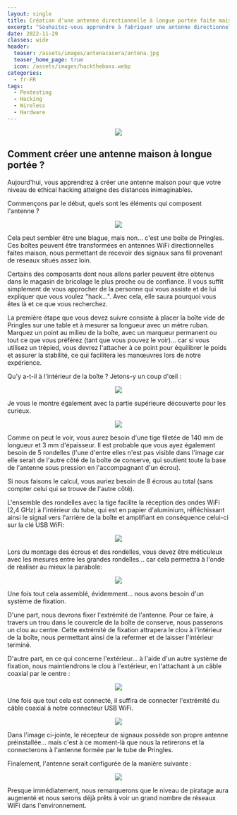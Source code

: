 ```yaml
---
layout: single
title: Création d'une antenne directionnelle à longue portée faite maison
excerpt: "Souhaitez-vous apprendre à fabriquer une antenne directionnelle à longue portée? Asseyez-vous, je vais vous l'expliquer.."
date: 2022-11-29
classes: wide
header:
  teaser: /assets/images/antenacasera/antena.jpg
  teaser_home_page: true
  icon: /assets/images/hacktheboxx.webp
categories:
  - fr-FR
tags:
  - Pentesting
  - Hacking
  - Wireless
  - Hardware
---
```


<p align="center">
<img src="/assets/images/antenacasera/portada-antena.jpg">
</p>

## Comment créer une antenne maison à longue portée ?

Aujourd'hui, vous apprendrez à créer une antenne maison pour que votre niveau de ethical hacking atteigne des distances inimaginables.

Commençons par le début, quels sont les éléments qui composent l'antenne ?

<p align="center">
<img src="/assets/images/antenacasera/antena.jpg">
</p>

Cela peut sembler être une blague, mais non... c'est une boîte de Pringles. Ces boîtes peuvent être transformées en antennes WiFi directionnelles faites maison, nous permettant de recevoir des signaux sans fil provenant de réseaux situés assez loin.

Certains des composants dont nous allons parler peuvent être obtenus dans le magasin de bricolage le plus proche ou de confiance. Il vous suffit simplement de vous approcher de la personne qui vous assiste et de lui expliquer que vous voulez "hack...". Avec cela, elle saura pourquoi vous êtes là et ce que vous recherchez.

La première étape que vous devez suivre consiste à placer la boîte vide de Pringles sur une table et à mesurer sa longueur avec un mètre ruban. Marquez un point au milieu de la boîte, avec un marqueur permanent ou tout ce que vous préférez (tant que vous pouvez le voir)... car si vous utilisez un trépied, vous devrez l'attacher à ce point pour équilibrer le poids et assurer la stabilité, ce qui facilitera les manœuvres lors de notre expérience.

Qu'y a-t-il à l'intérieur de la boîte ? Jetons-y un coup d'œil :

<p align="center">
<img src="/assets/images/antenacasera/interior-lata1.jpg">
</p>

Je vous le montre également avec la partie supérieure découverte pour les curieux.

<p align="center">
<img src="/assets/images/antenacasera/interior-lata2.jpg">
</p>

Comme on peut le voir, vous aurez besoin d'une tige filetée de 140 mm de longueur et 3 mm d'épaisseur. Il est probable que vous ayez également besoin de 5 rondelles (l'une d'entre elles n'est pas visible dans l'image car elle serait de l'autre côté de la boîte de conserve, qui soutient toute la base de l'antenne sous pression en l'accompagnant d'un écrou).

Si nous faisons le calcul, vous auriez besoin de 8 écrous au total (sans compter celui qui se trouve de l'autre côté).

L'ensemble des rondelles avec la tige facilite la réception des ondes WiFi (2,4 GHz) à l'intérieur du tube, qui est en papier d'aluminium, réfléchissant ainsi le signal vers l'arrière de la boîte et amplifiant en conséquence celui-ci sur la clé USB WiFi:

<p align="center">
<img src="/assets/images/antenacasera/medidasexactas.jpg">
</p>

Lors du montage des écrous et des rondelles, vous devez être méticuleux avec les mesures entre les grandes rondelles... car cela permettra à l'onde de réaliser au mieux la parabole:

<p align="center">
<img src="/assets/images/antenacasera/medidas.jpg">
</p>

Une fois tout cela assemblé, évidemment... nous avons besoin d'un système de fixation.

D'une part, nous devrons fixer l'extrémité de l'antenne. Pour ce faire, à travers un trou dans le couvercle de la boîte de conserve, nous passerons un clou au centre. Cette extrémité de fixation attrapera le clou à l'intérieur de la boîte, nous permettant ainsi de la refermer et de laisser l'intérieur terminé.

D'autre part, en ce qui concerne l'extérieur... à l'aide d'un autre système de fixation, nous maintiendrons le clou à l'extérieur, en l'attachant à un câble coaxial par le centre :

<p align="center">
<img src="/assets/images/antenacasera/enganche.jpg">
</p>

Une fois que tout cela est connecté, il suffira de connecter l'extrémité du câble coaxial à notre connecteur USB WiFi. 

<p align="center">
<img src="/assets/images/antenacasera/conexionfinal.jpg">
</p>

Dans l'image ci-jointe, le récepteur de signaux possède son propre antenne préinstallée... mais c'est à ce moment-là que nous la retirerons et la connecterons à l'antenne formée par le tube de Pringles.

Finalement, l'antenne serait configurée de la manière suivante :

<p align="center">
<img src="/assets/images/antenacasera/hack.jpg">
</p>

Presque immédiatement, nous remarquerons que le niveau de piratage aura augmenté et nous serons déjà prêts à voir un grand nombre de réseaux WiFi dans l'environnement.
